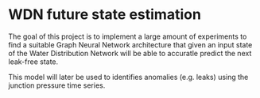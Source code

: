 # WDN future state estimation
The goal of this project is to implement a large amount of experiments to find 
a suitable Graph Neural Network architecture that given an input state of the Water Distribution Network
will be able to accuratle predict the next leak-free state.

This model will later be used to identifies anomalies (e.g. leaks) using the junction pressure time series.
